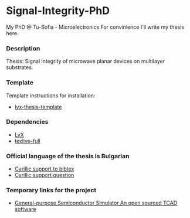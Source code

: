 Signal-Integrity-PhD
====================

My PhD @ Tu-Sofia - Microelectronics
For convinience I'll write my thesis here.

### Description

Thesis: Signal integrity of microwave planar devices on multilayer substrates.

### Template

Template instructions for installation:
 
 * [lyx-thesis-template](https://sites.google.com/site/lyxthesistemplate/)

### Dependencies

 * [LyX](http://www.lyx.org)
 * [texlive-full](http://packages.ubuntu.com/search?keywords=texlive-full)

### Official language of the thesis is Bulgarian

 * [Cyrillic support to bibtex](http://www.gmarks.org/latex_cyrillic.pdf)
 * [Cyrillic support question](http://comments.gmane.org/gmane.editors.lyx.general/80814)

### Temporary links for the project

 * [General-purpose Semiconductor Simulator An open sourced TCAD software](http://gss-tcad.sourceforge.net)

